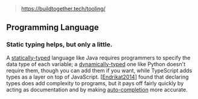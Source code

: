 
> https://buildtogether.tech/tooling/

## Programming Language

### Static typing helps, but only a little.

A [statically-typed](https://buildtogether.tech/glossary/#static_typing) language like Java requires programmers to specify the data type of each variable; a [dynamically-typed](https://buildtogether.tech/glossary/#dynamic_typing) one like Python doesn't require them, though you can add them if you want, while TypeScript adds types as a layer on top of JavaScript. \[[Endrikat2014](https://buildtogether.tech/bibliography/#Endrikat2014)\] found that declaring types does add complexity to programs, but it pays off fairly quickly by acting as documentation and by making [auto-completion](https://buildtogether.tech/glossary/#auto_completion) more accurate.
